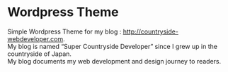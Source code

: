 # Wordpress Theme
Simple Wordpress Theme for my blog : http://countryside-webdeveloper.com.  
My blog is named “Super Countryside Developer” since I grew up in the countryside of Japan.  
My blog documents my web development and design journey to readers. 

